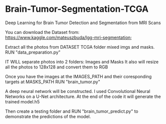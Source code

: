 # Brain-Tumor-Segmentation-TCGA
Deep Learning for Brain Tumor Detection and Segmentation from MRI Scans 

You can download the Dataset from: https://www.kaggle.com/mateuszbuda/lgg-mri-segmentation;

Extract all the photos from DATASET TCGA folder mixed imgs and masks.
RUN "data_preparation.py"

IT WILL separate photos into 2 folders: Images and Masks
It also will resize all the photos to 128x128 and convert them to RGB

Once you have the images at the IMAGES_PATH and their coresponding targets at MASKS_PATH
RUN "brain_tumor.py"

A deep neural network will be constructed. I used Convolutional Neural Networks on a U-Net architecture.
At the end of the code it will generate the trained model.h5

Then create a testing folder and 
RUN "brain_tumor_predict.py" to demonstrate the predictions of the model. 
